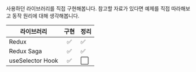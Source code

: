 사용하던 라이브러리를 직접 구현해봅니다.
참고할 자료가 있다면 예제를 직접 따라해보고 동작 원리에 대해 생각해봅니다.

| 라이브러리       | 구현 | 정리 |
| ---------------- | :--: | ---- |
| Redux            |  ✅  | ✅ |
| Redux Saga       |  ✅  | ✅  |
| useSelector Hook |  ✅  | ⬜️  |
